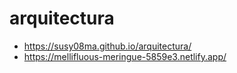 # arquitectura
- https://susy08ma.github.io/arquitectura/
- https://mellifluous-meringue-5859e3.netlify.app/

